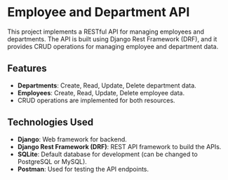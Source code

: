 # Employee and Department API

This project implements a RESTful API for managing employees and departments. The API is built using Django Rest Framework (DRF), and it provides CRUD operations for managing employee and department data.

## Features

- **Departments**: Create, Read, Update, Delete department data.
- **Employees**: Create, Read, Update, Delete employee data.
- CRUD operations are implemented for both resources.

## Technologies Used

- **Django**: Web framework for backend.
- **Django Rest Framework (DRF)**: REST API framework to build the APIs.
- **SQLite**: Default database for development (can be changed to PostgreSQL or MySQL).
- **Postman**: Used for testing the API endpoints.




